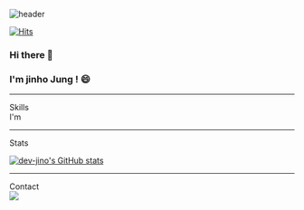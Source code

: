![header](https://capsule-render.vercel.app/api?type=wave&color=auto&height=300&section=header&text=capsule%20render&fontSize=90)

[![Hits](https://hits.seeyoufarm.com/api/count/incr/badge.svg?url=https%3A%2F%2Fgithub.com%2Fdev-jino&count_bg=%2379C83D&title_bg=%23555555&icon=tinder.svg&icon_color=%23FF0000&title=Hello+dev-jino%27s+World&edge_flat=false)](https://hits.seeyoufarm.com)
<br/>
### Hi there 👋
### I'm jinho Jung ! 😄
<hr/>
Skills
<br/>
I'm 
<hr/>
Stats
<br/>

[![dev-jino's GitHub stats](https://github-readme-stats.vercel.app/api?username=dev-jino&theme=graywhite&show_icons=true&hide=stars,issues&count_private=true)](https://github.com/dev-jino/github-readme-stats)

<hr/>
Contact
<br/>
<a href="mailto:wlsgh2029@naver.com">
  <img src="https://img.shields.io/badge/Mail-03C75A?style=flat-square&logo=Naver&logoColor=white"/>
</a>



<!--
**dev-jino/dev-jino** is a ✨ _special_ ✨ repository because its `README.md` (this file) appears on your GitHub profile.

Here are some ideas to get you started:

- 🔭 I’m currently working on ...
- 🌱 I’m currently learning ...
- 👯 I’m looking to collaborate on ...
- 🤔 I’m looking for help with ...
- 💬 Ask me about ...
- 📫 How to reach me: ...
- 😄 Pronouns: ...
- ⚡ Fun fact: ...
-->
